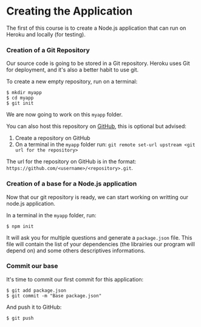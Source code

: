 # Creating the Application

The first of this course is to create a Node.js application that can run on Heroku and locally (for testing).

### Creation of a Git Repository

Our source code is going to be stored in a Git repository. Heroku uses Git for deployment, and it's also a better habit to use git.

To create a new empty repository, run on a terminal:

```
$ mkdir myapp
$ cd myapp
$ git init
```

We are now going to work on this `myapp` folder.

You can also host this repository on [GitHub](https://github.com), this is optional but advised:

1. Create a repository on GitHub
2. On a terminal in the `myapp` folder run: `git remote set-url upstream <git url for the repository>`

The url for the repository on GitHub is in the format: `https://github.com/<username>/<repository>.git`.

### Creation of a base for a Node.js application

Now that our git repository is ready, we can start working on writting our node.js application.

In a terminal in the `myapp` folder, run:

```
$ npm init
```

It will ask you for multiple questions and generate a `package.json` file. This file will contain the list of your dependencies (the librairies our program will depend on) and some others descriptives informations.

### Commit our base

It's time to commit our first commit for this application:

```
$ git add package.json
$ git commit -m "Base package.json"
```

And push it to GitHub:

```
$ git push
```
